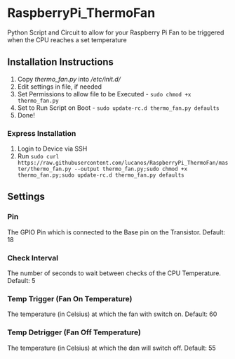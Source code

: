 # RaspberryPi_ThermoFan
Python Script and Circuit to allow for your Raspberry Pi Fan to be triggered when the CPU reaches a set temperature

## Installation Instructions

1. Copy *thermo_fan.py* into */etc/init.d/*
1. Edit settings in file, if needed
1. Set Permissions to allow file to be Executed - `sudo chmod +x thermo_fan.py`
1. Set to Run Script on Boot - `sudo update-rc.d thermo_fan.py defaults`
1. Done!

### Express Installation

1. Login to Device via SSH
1. Run `sudo curl https://raw.githubusercontent.com/lucanos/RaspberryPi_ThermoFan/master/thermo_fan.py --output thermo_fan.py;sudo chmod +x thermo_fan.py;sudo update-rc.d thermo_fan.py defaults`

## Settings
### Pin
The GPIO Pin which is connected to the Base pin on the Transistor. Default: 18
### Check Interval
The number of seconds to wait between checks of the CPU Temperature. Default: 5
### Temp Trigger (Fan On Temperature)
The temperature (in Celsius) at which the fan with switch on. Default: 60
### Temp Detrigger (Fan Off Temperature)
The temperature (in Celsius) at which the dan will switch off. Default: 55
